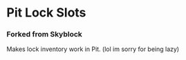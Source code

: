 # Pit Lock Slots
### Forked from Skyblock
Makes lock inventory work in Pit. (lol im sorry for being lazy)
